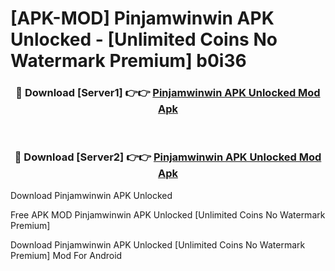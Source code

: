 # [APK-MOD] Pinjamwinwin APK Unlocked - [Unlimited Coins No Watermark Premium] b0i36



<div align="center">
<h3>🔴 Download [Server1] 👉👉 <a href="https://momento.my/?title=Pinjamwinwin_APK_Unlocked">Pinjamwinwin APK Unlocked Mod Apk</a></h3><br>

<h3>🔴 Download [Server2] 👉👉 <a href="https://momento.my/?title=Pinjamwinwin_APK_Unlocked">Pinjamwinwin APK Unlocked Mod Apk</a></h3>
</div>



Download Pinjamwinwin APK Unlocked 

Free APK MOD Pinjamwinwin APK Unlocked [Unlimited Coins No Watermark Premium]

Download Pinjamwinwin APK Unlocked [Unlimited Coins No Watermark Premium] Mod For Android
